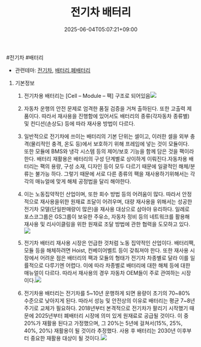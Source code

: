 ﻿---
title: "전기차 배터리"
date: 2025-06-04T05:07:21+09:00
lastmod: 2025-06-04T05:07:21+09:00
type: docs
sidebar:
  open: true
weight: 20
---
<div style="display:none">
  <meta property="article:published_time" content="2025-06-03T20:07:21Z" />
  <meta property="article:modified_time" content="2025-06-03T20:07:21Z" />
</div>
#전기차 #배터리 

- 관련테마: [전기차](/industry-study/2산업자동차-산업전기차/), [배터리](/industry-study/배터리/),[폐배터리](/industry-study/폐배터리/)

1. 기본정보
	1. 전기차용 배터리는 [Cell – Module – 팩] 구조로 되어있음![](https://i.imgur.com/AAPUpLj.png)

	2. 자동차 운행의 안전 문제로 엄격한 품질 검증을 거쳐 출하된다. 또한 고출력 제품이다. 따라서 재사용을 진행함에 있어서도 배터리의 종류(각자동차 종류별) 및 컨디션(손상도) 등에 따라 재사용 방법이 다르다.
	3. 일반적으로 전기차에 쓰이는 배터리의 기본 단위는 셀이고, 이러한 셀을 외부 충격(물리적인 충격, 온도 등)에서 보호하기 위해 프레임에 넣는 것이 모듈이다. 또한 모듈에 BMS와 냉각 시스템 등의 제어/보호 기능을 함께 담은 것을 팩이라 한다. 배터리 재활용은 배터리의 구성 단계별로 상이하게 이뤄진다.자동차용 배터리는 팩의 용량, 구성 소재, 디자인 등이 모두 다르기 때문에 일괄적인 해체/분류는 불가능 하다. 그렇기 때문에 서로 다른 종류의 팩을 재사용하기위해서는 각각의 매뉴얼에 맞게 해체 공정법을 달리 해야한다. 
	4. 이는 노동집약적인 산업이며, 또한 회수 방법 등의 어려움이 많다. 따라서 안정적으로 재사용을위한 원재료 조달이 어려우며, 대량 재사용을 위해서는 성공한 전기차 모델(단일판매량이 많은)을 재사용 대상으로 삼아야 유리하다. 일례로 포스코그룹은 GS그룹이 보유한 주유소, 자동차 정비 등의 네트워크를 활용해 재사용 및 리사이클링을 위한 원재료 조달 방법에 관한 협력을 도모하고 있다.![](https://i.imgur.com/Q9nVhvr.png)
	5. 전기차 배터리 재사용 시장은 언급한 것처럼 노동 집약적인 산업이다. 배터리팩, 모듈 등을 해체하려면 Hoist, 컨베이어벨트 등이 갖춰져야 한다. 또한 재사용 시장에서 어려운 점은 배터리의 팩과 모듈의 형태가 전기차 차종별로 달라 이를 일률적으로 다루기엔 어렵다. 이에 따라 차종별로 배터리에 대한 해체 등에 대한 매뉴얼이 다르다. 따라서 재사용의 경우 자동차 OEM들이 주로 관여하는 시장이다.![](https://i.imgur.com/Sbn677V.png)
	6.  전기차용 배터리는 전기차를 5~10년 운행하게 되면 용량이 초기의 70~80% 수준으로 낮아지게 된다. 따라서 성능 및 안전상의 이유로 배터리는 평균 7~8년 주기로 교체가 필요하다. 2018년부터 본격적으로 전기차가 팔리기 시작했기 때문에 2025년부터 폐배터리 시장에 의미 있게 원재료로 공급될 것이다. 이 중 20%가 재활용 된다고 가정했으며, 그 20%는 5년에 걸쳐서(15%, 25%, 40%, 20%) 재활용이 될 것이라 추정했다. 사용 후 배터리는 2030년 이후부터 중요한 재활용 대상이 될 것이다.![](https://i.imgur.com/FurR4Q8.png)
